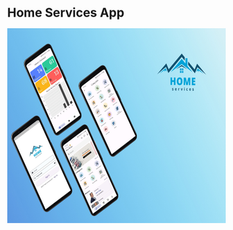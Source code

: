 # Home Services App

<img src="https://github.com/ParasRojiya/Home-Services-App/blob/master/assets/output/HomeServices.jpg" style="height:450px"/>